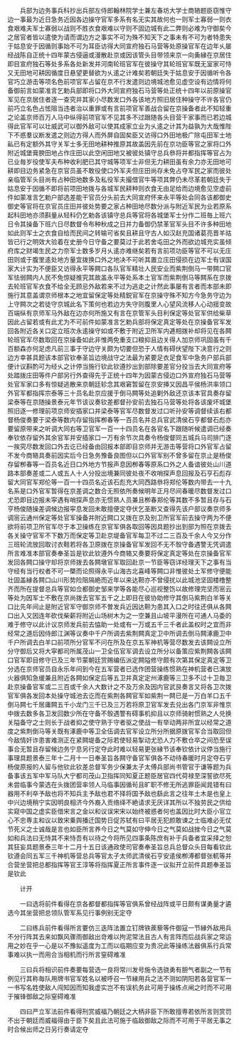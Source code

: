 <!-- { "loadSidebar": true } -->
　　兵部为边务事兵科抄出兵部左侍郎翰林院学士兼左春坊大学士商辂题臣窃惟守边一事最为近日急务近因各边操守官军多系有名无实其故何也一则军士寡弱一则衣食艰难夫军士寡弱以战则不胜衣食艰难以守则不固边城有此二弊则必难为守御矣今之居官者皆以遣使为请而谓边方之事实不可为殊不知天下之事未有不可为者特患失于姑息安于因循则事始不可为耳臣访得大同宣府独石马营等处原操官军在边年乆屡经战陈自正统十四年蒙古侵逼或漫散赴京或因该管头目带领来京一向夤縁在京居住即目宣府独石等处多系各处新发并河南轮班官军在彼操守其轮班官军既无室家可恃又无田地可耕因循度日悬望更替欲为乆逺之计难矣若朝廷失于姑息安于因循听令各官巧立游击等项名色前项官军占留在京不行发遣则边境城池愈见虚空设有边情将何备御前言如蒙准言乞勅兵部即将口外大同宣府独石马营等处正统十四年以前原操官军见在京居住者逐一查究并其家小尽数发口外各该地方照旧居住种操守不许各官仍前巧立名色占恡阻当违者治以重罪或有言前项官军善战合留在京操备者此不知轻重之论盖京师百万人马中纵得前项官军不见其多不过跟随各头目营干家事而已若边城得此官军可以壮威武可以御外敌可以使其成家立业为乆逺之计其为益孰为大哉惟陛下不惑羣议断发遣之则边方得人而外屏自固矣臣又访得口外田地极广除屯田军士地畆已有定额外其守关军士多无田地耕种推原其故盖因先前在京功臣等官之家将口外附近城堡膏腴田地占作庄田以此空闲田地又被彼处镇守总兵叅将并都指挥等官占为已业毎岁役使军夫布种收利肥已其守城等项军士非但无力耕田虽有余力亦无田地可耕即目边务紧急在京官员虽不敢役使口外军夫但庄田尚存未免占夺军民之家而彼处亲临管军头目尚有占种田地数多及私役军夫撮借官牛等项其弊仍未尽革若朝廷失于姑息安于因循不即将前项田地拨与各城军民耕种则衣食无由足给而边境愈见空虚前件如蒙准言乞勅户部选差能干官员分头前去大同宣府怀来永平等处会同各该都御史御史等官将在京官员庄田并彼处势要之家占种田地尽数分派与附近军民为业若原系起科田地亦须斟量从轻科仍乞勅各该镇守总兵等官将各城堡军士分作二班毎上班六日令其操备下班六日尽数督令布种秋成之日并力备御仍禁革官军头目不许多种田地如此则军士之衣食自给而民间之转输可省矣且耕且守古人如汉赵充国诸葛亮晋羊祜皆已行之明效大验着在史册今日守备之要莫过于此若舍屯田之外而欲边城充实虽倾府库之财竭生民之力奈军士数多岁月乆逺亦难继矣若有言前项功臣等官不可以无庄田则或于腹里逺处地方量宜拨换口外之地决不可听其置立庄田侵损在边军士有误国家大计实为不便臣又访得永平等闗口各队官军精壮人民安业而紫荆倒马一带闗口官军怯弱闗内人民不免惊疑推究其故盖永平等处系本土官军而紫荆倒马等闗系在京拨去轮班官军衣食不给全无顾忌外敌若来不过为逃走之计然此事屡有言者而本部未即施行其意盖谓京师根本之地宜留保定等处精鋭官军在京操守殊不知方今急务守边为上守闗次之若徒守京城此名下策何也若边方失守则腹里人心望风流移人心动揺变故百端纵有京师军马外敌在边亦何所施又有言在京管军头目利保定等处官军供给柴草因此占留若或有此尤为不可前件如蒙准言乞勅兵部将保定真定等处在京操备官军发回各附近各关口定立班次永逺操守如或不敷于附近卫所军内逓相拨补却将见在各闗轮班官军尽数取回在京操备如此非惟两免重支口粮抑且边关得人加京师巩固虽有千百额森亦何足虑凡前三事于守边守关颇为切要但恐于人情有碍伏望陛下决意行之则边方幸甚具题该本部官钦奉圣旨边境战守之法最为紧要足衣足食军中急务户部兵部便计议斟酌可为经乆之计停当施行钦此钦遵抄出到部除要差官分投当去大同宣府等处踏拨庄田等件户部另行外查得先于正统十四年为因蒙古侵边口外宣府独石马营等处官军家口多有惊疑逃散来京朝廷轸念其艰窘暂留在京安挿又因昌平侯杨洪率领口外官军都指挥宗泰等三十员名赴京应援于倒马闗等处追剿外敌还京该本官具奏存留梁泰等在京随操景泰元年节该议奏钦差都督孙安前去独石马营等处将各该废坏城堡照旧逐一修理前项京师安插家口并梁泰等官军尽数督发过口听孙安等调督续该右都督杨俊奏要于梁泰等数内存留指挥栁春等一百员名并总兵官武清侯石亨都督石彪亦要留原带来之听调大同右等卫官军一百一十四员名在各官名下跟随听候遣调已经奏奉钦依存留外其余官军并安插家口一万有余节次具奏令杨俊督同五城兵马司排门逐一挨究尽数发回口外去讫已经备由回报本部即目京师并无游击等营将口外官军占留不发今商辂具奏前因实后今日急务豫备良图但以口外官军别不曾多留在京止是杨俊存留栁春等一百员名近日口外地方节报声息因栁春等原系口外之人备谙彼处山川道路本部奏差或二人或五人十人分投出境兼同彼处夜不收哨探声息回报及石亨石彪存留大同官军郑伦等一百一十四员名近该石彪充大同西路叅将郑伦等数内带去一十九名系是口外官军暂得在京差调之数合无照依所奏候明年正月尽间春暖尽数督发过口尤恐即目边报未寜遇有哨探声息亦无惯熟人员兼且栁春郑伦等其数不多暂且存与石亨杨俊随操差调候边报寜息发回未敢擅便定夺伏乞圣断又查得先该户部议奏京师多调宻云通州保定等处官军操备并附近闗口又拨在京及别卫所官军前去操守两为不便欲将前项卫所官军尽于本卫操练在京官军俱各取回等因具题抄出到部为照在京拨去各关操守官军不下数万而保定等卫赴京堤备官军每卫不过二三百及千余人今又分作三班轮流放回取讨衣鞋若将各卫原拨在京操备官军发回不无不彀守备遇警无凭调遣所言难准本部官奏奉圣旨是钦此钦遵外今商辂又奏要将保定真定等处在京操备官军发回各闗口操守却将京师拨去各闗墩官军取回赴京一节臣等窃详经理天下之事有当守经有当行权者不可一槩而论照得永平山海古北喜峰等闗口非惟彼处土军修守便能壮固盖縁各闗口山川形势险阻隔絶而近年以来达靼亦不曾侵扰以此城池坚固楼橹整齐而所在提督总兵等官如佥都御史邹来学等各能尽心巡视整饬以故修理完坚而宻云等处为因军士不敷在京尚拨去官军五千之上即目在彼协助修守其倒马紫荆白羊等关口比先年间止是附近官军守御京师不曽发兵近因达靼为患其入口之时往还俱从各闗口出入又因连年砍伐柴薪将附近山场树木为之一空兼且山坡平漫所在可通人马委的难于修守以此计议京师发兵前去恊助一处或有一万或五千三千者此盖权时之宜而非经常之道后因侍郎江渊等议奏中千户所调去紫荆闗真定卫中所调去倒马闗涿鹿卫中千户所调去白羊口前项所分官军不问在所及在京五军神机等营尽数发去该闗设立所分守御后又将大寜都司所属茂山一卫全伍官军调去设立所分以备策应紫荆闗各该闗口官军即目修守已及三年节蒙朝廷赏赐编伍派定闗隘修守颇有次第其保定真定等卫分选在京师官员自永乐年间到今在五军营者已选作团营操练惯熟在神机营者已演放火器俱知急缓兼且附近各闗如保定后等五卫并真定定州涿鹿等三卫多不过十卫毎卫赴京操备官军或二三百或千余人大数计之不及万余及因内官武艮奏言又将各卫次拨官军俱各发回本处操守城池去讫而在紫荆各闗官军如紫荆一闗已是一万白羊口五千倒马闗七千居庸闗五千小龙门三千已及三万若将原卫官军发去兑出各门京军非惟京中拨去数多各卫发回数少所在守备不彀遇警有碍事机抑且以京师骑射惯熟之人兑换关隘备守之士则长于战者抑之使守熟于守者驱之使战一有举动两非所宜以经常之道度之紫荆倒马等关既有涿鹿中等卫全伍调去官军设立所分所据原拨官军合当取回但今敌情奸诈患害难测正在紧闗堤备之际若使轻易掣动尤恐人力不敷仓卒之间恐至误事合无暂且存留候边务宁息另行定夺此时难以轻易更张縁节该奉钦依计议停当施行事理具题景泰三年十二月十一日奉圣旨各闗守备官军俱各不动待春暖时月定夺石亨杨俊原报的人留与他钦此钦差总督军务少保兼太子太傅兵部尚书管官于谦等题为兵备事该五军中军马队大宁都司茂山卫指挥同知夏正题臣居官四代荷禄至深誓欲尽死未尝临事今蒙选在头拨团营率领人马临事因循茍且旷职不修无所逃罪臣闻晁错有曰器用不利卒予敌也将不知兵主予敌也君不择将国予敌也繇此言之往年土木是也皇上中兴边境稍宁实因明良相济今外裔入贡络绎不絶请求无厌详其所以不独劳民之供给实窥中国之虚实臣借宋言之金以和议误宋宋以始终被惑者何也盖因比时大臣小官立心不忠専主和议以致宋乗舆播迁国势日促苏轼有曰平居无犯颜敢谏之士临难必无仗节死义之士诚哉是言也如臣所言养今日之气莫如守伸今日之气莫如战挫今日之气莫如和兵法曰无恃其不来恃吾有以待之今将所见四事条陈庶有补于兵备者宜采择之恕其狂妄具题景泰三年十二月十五日该通政使司官奏奉圣旨总兵总督众头目每看钦此钦遵会同五军三千神机等营总兵等官太子太师武清侯石亨安逺侯栁溥都督张軏等并合营坐营把总都指挥等官王淳等将指挥夏正所言事件逐一议拟开立前件具题奉圣旨是钦此

　　计开

　　一曰选将前件看得在京各都督都指挥等官俱系曾经战阵或平日颇有谋勇量才遴选今其坐营把总领队管军系见行事例别无定夺

　　二曰练兵前件看得所言要仿三迭阵法置立钉牌铁蒺藜等件御寇一节縁外敌用兵不分行阵其去来如飘风骤雨御敌出竒难以拘泥常法且古人有言阵而后战兵家之常运用之妙在乎一心是以不豫拟遥度为工而以临期应变为贵况此等操练法器俱系行兵常事难以执一而用合当相机而行所言窒碍难准

　　三曰兵将相识前件奏要每营选一良将常川发号施令选骁勇有胆气者副之一节有例见行其称毎队用牌书官军姓名以被呼召一节縁用兵之法不测如阴阳若各营官军一一书写名姓使敌人闯知因而知我虚实岂不有误机务此可用于操练点闸之时而不可用于摧锋御敌之际窒碍难准

　　四曰严立军法前件看得刑赏威福乃朝廷之大柄非臣下所敢擅専若依所言则赏罚不出于朝廷而威福得由于臣下矣且此法可施于临敌御敌之际而不可用于平居无事之时合候出师之日另行奏请定夺

